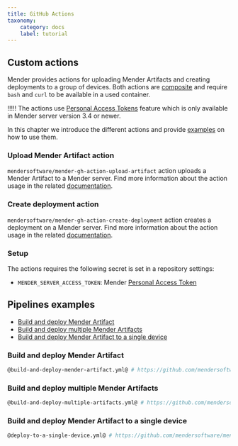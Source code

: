 ```yaml
---
title: GitHub Actions
taxonomy:
    category: docs
    label: tutorial
---
```


## Custom actions
Mender provides actions for uploading Mender Artifacts and creating deployments to a group of devices. Both actions are [composite](https://docs.github.com/en/actions/creating-actions/creating-a-composite-action) and require `bash` and `curl` to be available in a used container.

<!--AUTOVERSION: "Mender server version % or"/ignore-->
!!!!! The actions use [Personal Access Tokens](../../../08.Server-integration/01.Using-the-apis/docs.md#personal-access-tokens) feature which is only available in Mender server version 3.4 or newer.

In this chapter we introduce the different actions and provide [examples](#pipelines-examples) on how to use them.

### Upload Mender Artifact action
`mendersoftware/mender-gh-action-upload-artifact` action uploads a Mender Artifact to a Mender server. Find more information about the action usage in the related [documentation](https://github.com/mendersoftware/mender-gh-action-upload-artifact).

### Create deployment action
`mendersoftware/mender-gh-action-create-deployment` action creates a deployment on a Mender server. Find more information about the action usage in the related [documentation](https://github.com/mendersoftware/mender-gh-action-create-deployment).

### Setup
The actions requires the following secret is set in a repository settings:
- `MENDER_SERVER_ACCESS_TOKEN`: Mender [Personal Access Token](../../../08.Server-integration/01.Using-the-apis/docs.md#personal-access-tokens)

## Pipelines examples

* [Build and deploy Mender Artifact](#build-and-deploy-mender-artifact)
* [Build and deploy multiple Mender Artifacts](#build-and-deploy-multiple-mender-artifacts)
* [Build and deploy Mender Artifact to a single device](#build-and-deploy-mender-artifact-to-a-single-device)

### Build and deploy Mender Artifact
<!--AUTOVERSION: "tree/%/examples"/mender-ci-workflows-->
```bash
@build-and-deploy-mender-artifact.yml@ # https://github.com/mendersoftware/mender-ci-workflows/tree/master/examples/github/build-and-deploy-mender-artifact.yml
```

### Build and deploy multiple Mender Artifacts
<!--AUTOVERSION: "tree/%/examples"/mender-ci-workflows-->
```bash
@build-and-deploy-multiple-artifacts.yml@ # https://github.com/mendersoftware/mender-ci-workflows/tree/master/examples/github/build-and-deploy-multiple-artifacts.yml
```

### Build and deploy Mender Artifact to a single device
<!--AUTOVERSION: "tree/%/examples"/mender-ci-workflows-->
```bash
@deploy-to-a-single-device.yml@ # https://github.com/mendersoftware/mender-ci-workflows/tree/master/examples/github/deploy-to-a-single-device.yml
```
